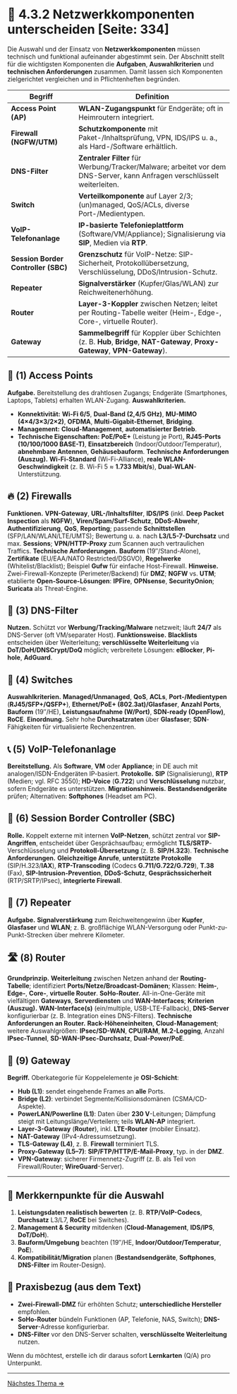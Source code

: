 # 🧩 4.3.2 Netzwerkkomponenten unterscheiden [Seite: 334]

Die Auswahl und der Einsatz von **Netzwerkkomponenten** müssen technisch und funktional aufeinander abgestimmt sein. Der Abschnitt stellt für die wichtigsten Komponenten die **Aufgaben**, **Auswahlkriterien** und **technischen Anforderungen** zusammen. Damit lassen sich Komponenten zielgerichtet vergleichen und in Pflichtenheften begründen. 

| Begriff                             | Definition                                                                                                                     |
| ----------------------------------- | ------------------------------------------------------------------------------------------------------------------------------ |
| **Access Point (AP)**               | **WLAN-Zugangspunkt** für Endgeräte; oft in Heimroutern integriert.                                                            |
| **Firewall (NGFW/UTM)**             | **Schutzkomponente** mit Paket-/Inhaltsprüfung, VPN, IDS/IPS u. a., als Hard-/Software erhältlich.                             |
| **DNS-Filter**                      | **Zentraler Filter** für Werbung/Tracker/Malware; arbeitet vor dem DNS-Server, kann Anfragen verschlüsselt weiterleiten.       |
| **Switch**                          | **Verteilkomponente** auf Layer 2/3; (un)managed, QoS/ACLs, diverse Port-/Medientypen.                                         |
| **VoIP-Telefonanlage**              | **IP-basierte Telefonieplattform** (Software/VM/Appliance); Signalisierung via **SIP**, Medien via **RTP**.                    |
| **Session Border Controller (SBC)** | **Grenzschutz** für VoIP-Netze: SIP-Sicherheit, Protokollübersetzung, Verschlüsselung, DDoS/Intrusion-Schutz.                  |
| **Repeater**                        | **Signalverstärker** (Kupfer/Glas/WLAN) zur Reichweitenerhöhung.                                                               |
| **Router**                          | **Layer-3-Koppler** zwischen Netzen; leitet per Routing-Tabelle weiter (Heim-, Edge-, Core-, virtuelle Router).                |
| **Gateway**                         | **Sammelbegriff** für Koppler über Schichten (z. B. **Hub**, **Bridge**, **NAT-Gateway**, **Proxy-Gateway**, **VPN-Gateway**). |

## 📶 (1) Access Points

**Aufgabe.** Bereitstellung des drahtlosen Zugangs; Endgeräte (Smartphones, Laptops, Tablets) erhalten WLAN-Zugang.
**Auswahlkriterien.**

* **Konnektivität:** **Wi-Fi 6/5**, **Dual-Band (2,4/5 GHz)**, **MU-MIMO (4×4/3×3/2×2)**, **OFDMA**, **Multi-Gigabit-Ethernet**, **Bridging**.
* **Management:** **Cloud-Management**, **automatisierter Betrieb**.
* **Technische Eigenschaften:** **PoE/PoE+** (Leistung je Port), **RJ45-Ports (10/100/1000 BASE-T)**, **Einsatzbereich** (Indoor/Outdoor/Temperatur), **abnehmbare Antennen**, **Gehäusebauform**.
  **Technische Anforderungen (Auszug).** **Wi-Fi-Standard** (Wi-Fi-Alliance), **reale WLAN-Geschwindigkeit** (z. B. Wi-Fi 5 ≈ **1.733 Mbit/s**), **Dual-WLAN**-Unterstützung. 

## 🔥 (2) Firewalls

**Funktionen.** **VPN-Gateway**, **URL-/Inhaltsfilter**, **IDS/IPS** (inkl. **Deep Packet Inspection** als **NGFW**), **Viren/Spam/Surf-Schutz**, **DDoS-Abwehr**, **Authentifizierung**, **QoS**, **Reporting**; passende **Schnittstellen** (SFP/LAN/WLAN/LTE/UMTS); Bewertung u. a. nach **L3/L5-7-Durchsatz** und max. **Sessions**; **VPN/HTTP-Proxy** zum Scannen auch vertraulichen Traffics.
**Technische Anforderungen.** **Bauform** (19″/Stand-Alone), **Zertifikate** (EU/EAA/NATO Restricted/DSGVO), **Regelwerke** (Whitelist/Blacklist); Beispiel **Gufw** für einfache Host-Firewall.
**Hinweise.** Zwei-Firewall-Konzepte (Perimeter/Backend) für **DMZ**; **NGFW** vs. **UTM**; etablierte **Open-Source-Lösungen**: **IPFire**, **OPNsense**, **SecurityOnion**; **Suricata** als Threat-Engine.

## 🧹 (3) DNS-Filter

**Nutzen.** Schützt vor **Werbung/Tracking/Malware** netzweit; läuft **24/7** als DNS-Server (oft VM/separater Host).
**Funktionsweise.** **Blacklists** entscheiden über Weiterleitung; **verschlüsselte Weiterleitung** via **DoT/DoH/DNSCrypt/DoQ** möglich; verbreitete Lösungen: **eBlocker**, **Pi-hole**, **AdGuard**. 

## 🔀 (4) Switches

**Auswahlkriterien.** **Managed/Unmanaged**, **QoS**, **ACLs**, **Port-/Medientypen** (**RJ45/SFP+/QSFP+**), **Ethernet/PoE+ (802.3at)/Glasfaser**, **Anzahl Ports**, **Bauform** (19″/HE), **Leistungsaufnahme (W/Port)**, **SDN-ready (OpenFlow)**, **RoCE**.
**Einordnung.** Sehr hohe **Durchsatzraten** über **Glasfaser**; **SDN**-Fähigkeiten für virtualisierte Rechenzentren. 

## 📞 (5) VoIP-Telefonanlage

**Bereitstellung.** Als **Software**, **VM** oder **Appliance**; in DE auch mit analogen/ISDN-Endgeräten IP-basiert.
**Protokolle.** **SIP** (Signalisierung), **RTP** (Medien; vgl. RFC 3550); **HD-Voice** (**G.722**) und **Verschlüsselung** nutzbar, sofern Endgeräte es unterstützen.
**Migrationshinweis.** **Bestandsendgeräte** prüfen; Alternativen: **Softphones** (Headset am PC). 

## 🧱 (6) Session Border Controller (SBC)

**Rolle.** Koppelt externe mit internen **VoIP-Netzen**, schützt zentral vor **SIP-Angriffen**, entscheidet über Gesprächsaufbau; ermöglicht **TLS/SRTP**-Verschlüsselung und **Protokoll-Übersetzung** (z. B. **SIP/H.323**).
**Technische Anforderungen.** **Gleichzeitige Anrufe**, **unterstützte Protokolle** (SIP/H.323/**IAX**), **RTP-Transcoding** (Codecs **G.711/G.722/G.729**), **T.38** (Fax), **SIP-Intrusion-Prevention**, **DDoS-Schutz**, **Gesprächssicherheit** (RTP/SRTP/IPsec), **integrierte Firewall**. 

## 📡 (7) Repeater

**Aufgabe.** **Signalverstärkung** zum Reichweitengewinn über **Kupfer**, **Glasfaser** und **WLAN**; z. B. großflächige WLAN-Versorgung oder Punkt-zu-Punkt-Strecken über mehrere Kilometer. 

## 🛣️ (8) Router

**Grundprinzip.** **Weiterleitung** zwischen Netzen anhand der **Routing-Tabelle**; identifiziert **Ports/Netze/Broadcast-Domänen**; Klassen: **Heim-**, **Edge-**, **Core-**, **virtuelle Router**.
**SoHo-Router.** All-in-One-Geräte mit vielfältigen **Gateways**, **Serverdiensten** und **WAN-Interfaces**;
**Kriterien (Auszug).** **WAN-Interface(s)** (ein/multiple, USB-LTE-Fallback), **DNS-Server** konfigurierbar (z. B. Integration eines DNS-Filters).
**Technische Anforderungen an Router.** **Rack-Höheneinheiten**, **Cloud-Management**; weitere Auswahlgrößen: **IPsec/SD-WAN**, **CPU/RAM**, **M.2-Logging**, Anzahl **IPsec-Tunnel**, **SD-WAN-IPsec-Durchsatz**, **Dual-Power/PoE**.

## 🚪 (9) Gateway

**Begriff.** Oberkategorie für Koppelelemente je **OSI-Schicht**:

* **Hub (L1)**: sendet eingehende Frames an **alle** Ports.
* **Bridge (L2)**: verbindet Segmente/Kollisionsdomänen (CSMA/CD-Aspekte).
* **PowerLAN/Powerline (L1)**: Daten über **230 V**-Leitungen; Dämpfung steigt mit Leitungslänge/Verteilern; teils **WLAN-AP** integriert.
* **Layer-3-Gateway** (**Router**), inkl. **LTE-Router** (mobiler Einsatz).
* **NAT-Gateway** (IPv4-Adressumsetzung).
* **TLS-Gateway (L4)**, z. B. **Firewall** terminiert TLS.
* **Proxy-Gateway (L5–7)**: **SIP/FTP/HTTP/E-Mail-Proxy**, typ. in der **DMZ**.
* **VPN-Gateway**: sicherer Firmennetz-Zugriff (z. B. als Teil von Firewall/Router; **WireGuard**-Server). 

---

## 🎯 Merkkernpunkte für die Auswahl

1. **Leistungsdaten realistisch bewerten** (z. B. **RTP/VoIP-Codecs**, **Durchsatz** L3/L7, **RoCE** bei Switches).
2. **Management & Security** mitdenken (**Cloud-Management**, **IDS/IPS**, **DoT/DoH**).
3. **Bauform/Umgebung** beachten (19″/HE, **Indoor/Outdoor/Temperatur**, **PoE**).
4. **Kompatibilität/Migration** planen (**Bestandsendgeräte**, **Softphones**, **DNS-Filter** im Router-Design).

## 🧪 Praxisbezug (aus dem Text)

* **Zwei-Firewall-DMZ** für erhöhten Schutz; **unterschiedliche Hersteller** empfohlen.
* **SoHo-Router** bündeln Funktionen (AP, Telefonie, NAS, Switch); **DNS-Server**-Adresse konfigurierbar.
* **DNS-Filter** vor den DNS-Server schalten, **verschlüsselte Weiterleitung** nutzen.

Wenn du möchtest, erstelle ich dir daraus sofort **Lernkarten** (Q/A) pro Unterpunkt.

---

[Nächstes Thema => ](./4.3.3_Server-Software_unterscheiden.md)